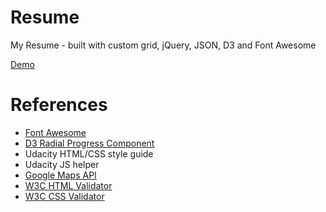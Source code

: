 <h1>Resume</h1>
<p>My Resume - built with custom grid, jQuery, JSON, D3 and Font Awesome</p>
<p><a href="http://vascode.github.io/FEND_resume/">Demo</a></p>

<h1>References</h1>
<ul>		
	<li><a href="http://fortawesome.github.io/Font-Awesome/">Font Awesome</a></li>
	<li><a href="http://www.brightpointinc.com/clients/brightpointinc.com/library/radialProgress/index.html">D3 Radial Progress Component</a></li>
	<li>Udacity HTML/CSS style guide</li>
	<li>Udacity JS helper</li>
	<li><a href="https://developers.google.com/maps/documentation/javascript/tutorial">Google Maps API</a></li>
	<li><a href="http://validator.w3.org/">W3C HTML Validator</a></li>
	<li><a href="http://jigsaw.w3.org/css-validator/">W3C CSS Validator</a></li>
</ul>
